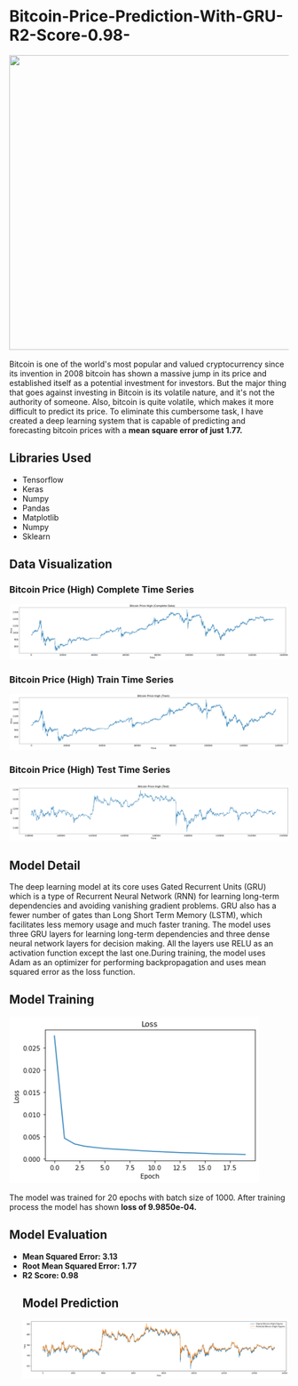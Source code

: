# Bitcoin-Price-Prediction-With-GRU-R2-Score-0.98-
<img src="https://masterthecrypto.com/wp-content/uploads/2019/11/BITCOIN-PRICE.jpg" width="900" height="530">
<p>Bitcoin is one of the world's most popular and valued cryptocurrency since its invention in 2008 bitcoin has shown a massive jump in its price and established itself as a potential investment for investors. But the major thing that goes against investing in Bitcoin is its volatile nature, and it's not the authority of someone. Also, bitcoin is quite volatile, which makes it more difficult to predict its price. To eliminate this cumbersome task, I have created a deep learning system that is capable of predicting and forecasting bitcoin prices with a <b>mean square error of just 1.77.</b></p>
<h2>Libraries Used</h2>
<ul>
  <li>Tensorflow</li>
  <li>Keras</li>
  <li>Numpy</li>
  <li>Pandas </li>
  <li>Matplotlib</li>
  <li>Numpy</li>
  <li>Sklearn</li>
</ul> 
<h2>Data Visualization</h2>
<h3>Bitcoin Price (High) Complete Time Series</h3>
<img src="https://github.com/NavinBondade/Bitcoin-Price-Prediction-With-GRU-R2-Score-0.98-/blob/main/Bitcon%20Price%20Predection%20Plus%20Forecasting/Graph/Bitcoin%20Price%20High.png?raw=true">
<h3>Bitcoin Price (High) Train Time Series</h3>
<img src="https://github.com/NavinBondade/Bitcoin-Price-Prediction-With-GRU-R2-Score-0.98-/blob/main/Bitcon%20Price%20Predection%20Plus%20Forecasting/Graph/Bitcoin%20Price%20High%20(Train).png">
<h3>Bitcoin Price (High) Test Time Series</h3>
<img src="https://github.com/NavinBondade/Bitcoin-Price-Prediction-With-GRU-R2-Score-0.98-/blob/main/Bitcon%20Price%20Predection%20Plus%20Forecasting/Graph/Bitcoin%20Price%20High%20(Test).png">
<h2>Model Detail</h2>
<p>The deep learning model at its core uses Gated Recurrent Units (GRU) which is a type of Recurrent Neural Network (RNN) for learning long-term dependencies and avoiding vanishing gradient problems. GRU also has a fewer number of gates than Long Short Term Memory (LSTM), which facilitates less memory usage and much faster traning. The model uses three GRU layers for learning long-term dependencies and three dense neural network layers for decision making. All the layers use RELU as an activation function except the last one.During training, the model uses Adam as an optimizer for performing backpropagation and uses mean squared error as the loss function. 
<h2>Model Training</h2>
<img src="https://github.com/NavinBondade/Bitcoin-Price-Prediction-With-GRU-R2-Score-0.98-/blob/main/Bitcon%20Price%20Predection%20Plus%20Forecasting/Graph/loss.png" width="450" height="300">
<p>The model was trained for 20 epochs with batch size of 1000. After training process the model has shown <b>loss of 9.9850e-04.</b></p>
<h2>Model Evaluation</h2>
<b>
<ul>
  <li>Mean Squared Error: 3.13</li>
  <li>Root Mean Squared Error: 1.77</li>
  <li>R2 Score: 0.98</li>
</b>  
<h2>Model Prediction</h2>
<img src="https://github.com/NavinBondade/Bitcoin-Price-Prediction-With-GRU-R2-Score-0.98-/blob/main/Bitcon%20Price%20Predection%20Plus%20Forecasting/Graph/Forecasting%20and%20Prediction.png?raw=true">
  


